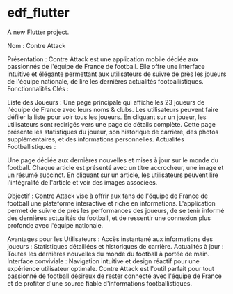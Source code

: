 # edf_flutter

A new Flutter project.

Nom : Contre Attack 

Présentation :
Contre Attack est une application mobile dédiée aux passionnés de l'équipe de France de football. Elle offre une interface intuitive et élégante permettant aux utilisateurs de suivre de près les joueurs de l'équipe nationale, de lire les dernières actualités footballistiques.
Fonctionnalités Clés :

Liste des Joueurs :
Une page principale qui affiche les 23 joueurs de l'équipe de France avec leurs noms & clubs.
Les utilisateurs peuvent faire défiler la liste pour voir tous les joueurs.
En cliquant sur un joueur, les utilisateurs sont redirigés vers une page de détails complète.
Cette page présente les statistiques du joueur, son historique de carrière, des photos supplémentaires, et des informations personnelles.
Actualités Footballistiques :

Une page dédiée aux dernières nouvelles et mises à jour sur le monde du football.
Chaque article est présenté avec un titre accrocheur, une image et un résumé succinct.
En cliquant sur un article, les utilisateurs peuvent lire l'intégralité de l'article et voir des images associées.

Objectif :
Contre Attack vise à offrir aux fans de l'équipe de France de football une plateforme interactive et riche en informations. L'application permet de suivre de près les performances des joueurs, de se tenir informé des dernières actualités du football, et de ressentir une connexion plus profonde avec l'équipe nationale.

Avantages pour les Utilisateurs :
Accès instantané aux informations des joueurs : Statistiques détaillées et historiques de carrière.
Actualités à jour : Toutes les dernières nouvelles du monde du football à portée de main.
Interface conviviale : Navigation intuitive et design réactif pour une expérience utilisateur optimale.
Contre Attack est l'outil parfait pour tout passionné de football désireux de rester connecté avec l'équipe de France et de profiter d'une source fiable d'informations footballistiques.